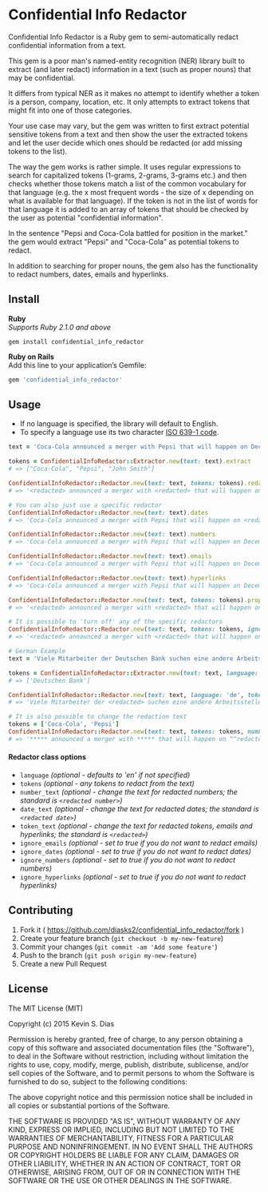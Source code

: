 # Confidential Info Redactor

Confidential Info Redactor is a Ruby gem to semi-automatically redact confidential information from a text.

This gem is a poor man's named-entity recognition (NER) library built to extract (and later redact) information in a text (such as proper nouns) that may be confidential. 

It differs from typical NER as it makes no attempt to identify whether a token is a person, company, location, etc. It only attempts to extract tokens that might fit into one of those categories.

Your use case may vary, but the gem was written to first extract potential sensitive tokens from a text and then show the user the extracted tokens and let the user decide which ones should be redacted (or add missing tokens to the list).

The way the gem works is rather simple. It uses regular expressions to search for capitalized tokens (1-grams, 2-grams, 3-grams etc.) and then checks whether those tokens match a list of the common vocabulary for that language (e.g. the x most frequent words - the size of x depending on what is available for that language). If the token is not in the list of words for that language it is added to an array of tokens that should be checked by the user as potential "confidential information".

In the sentence "Pepsi and Coca-Cola battled for position in the market." the gem would extract "Pepsi" and "Coca-Cola" as potential tokens to redact.

In addition to searching for proper nouns, the gem also has the functionality to redact numbers, dates, emails and hyperlinks.

## Install  

**Ruby**  
*Supports Ruby 2.1.0 and above*
```
gem install confidential_info_redactor
```

**Ruby on Rails**  
Add this line to your application’s Gemfile:
```ruby
gem 'confidential_info_redactor'
```

## Usage

* If no language is specified, the library will default to English.   
* To specify a language use its two character [ISO 639-1 code](https://www.tm-town.com/languages).  

```ruby
text = 'Coca-Cola announced a merger with Pepsi that will happen on December 15th, 2020 for $200,000,000,000. Please contact John Smith at j.smith@example.com or visit http://www.super-fake-merger.com.'

tokens = ConfidentialInfoRedactor::Extractor.new(text: text).extract
# => ["Coca-Cola", "Pepsi", "John Smith"]

ConfidentialInfoRedactor::Redactor.new(text: text, tokens: tokens).redact
# => '<redacted> announced a merger with <redacted> that will happen on <redacted date> for <redacted number>. Please contact <redacted> at <redacted> or visit <redacted>.'

# You can also just use a specific redactor
ConfidentialInfoRedactor::Redactor.new(text: text).dates
# => 'Coca-Cola announced a merger with Pepsi that will happen on <redacted date> for $200,000,000,000. Please contact John Smith at j.smith@example.com or visit http://www.super-fake-merger.com.'

ConfidentialInfoRedactor::Redactor.new(text: text).numbers
# => 'Coca-Cola announced a merger with Pepsi that will happen on December 15th, 2020 for <redacted number>. Please contact John Smith at j.smith@example.com or visit http://www.super-fake-merger.com.'

ConfidentialInfoRedactor::Redactor.new(text: text).emails
# => 'Coca-Cola announced a merger with Pepsi that will happen on December 15th, 2020 for $200,000,000,000. Please contact John Smith at <redacted> or visit http://www.super-fake-merger.com.'

ConfidentialInfoRedactor::Redactor.new(text: text).hyperlinks
# => 'Coca-Cola announced a merger with Pepsi that will happen on December 15th, 2020 for $200,000,000,000. Please contact John Smith at j.smith@example.com or visit <redacted>.'

ConfidentialInfoRedactor::Redactor.new(text: text, tokens: tokens).proper_nouns
# => '<redacted> announced a merger with <redacted> that will happen on December 15th, 2020 for $200,000,000,000. Please contact <redacted> at j.smith@example.com or visit http://www.super-fake-merger.com.'

# It is possible to 'turn off' any of the specific redactors
ConfidentialInfoRedactor::Redactor.new(text: text, tokens: tokens, ignore_numbers: true).redact
# => '<redacted> announced a merger with <redacted> that will happen on <redacted date> for $200,000,000,000. Please contact <redacted> at <redacted> or visit <redacted>.'

# German Example
text = 'Viele Mitarbeiter der Deutschen Bank suchen eine andere Arbeitsstelle.'

tokens = ConfidentialInfoRedactor::Extractor.new(text: text, language: 'de').extract
# => ['Deutschen Bank']

ConfidentialInfoRedactor::Redactor.new(text: text, language: 'de', tokens: tokens).redact
# => 'Viele Mitarbeiter der <redacted> suchen eine andere Arbeitsstelle.'

# It is also possible to change the redaction text
tokens = ['Coca-Cola', 'Pepsi']
ConfidentialInfoRedactor::Redactor.new(text: text, tokens: tokens, number_text: '**redacted number**', date_text: '^^redacted date^^', token_text: '*****').redact
# => '***** announced a merger with ***** that will happen on ^^redacted date^^ for **redacted number**.'
```

#### Redactor class options
* `language` 
  *(optional - defaults to 'en' if not specified)*
* `tokens` *(optional - any tokens to redact from the text)*
* `number_text` *(optional - change the text for redacted numbers; the standard is `<redacted number>`)*
* `date_text` *(optional - change the text for redacted dates; the standard is `<redacted date>`)*
* `token_text` *(optional - change the text for redacted tokens, emails and hyperlinks; the standard is `<redacted>`)*
* `ignore_emails` *(optional - set to true if you do not want to redact emails)*
* `ignore_dates` *(optional - set to true if you do not want to redact dates)*
* `ignore_numbers` *(optional - set to true if you do not want to redact numbers)*
* `ignore_hyperlinks` *(optional - set to true if you do not want to redact hyperlinks)*

## Contributing

1. Fork it ( https://github.com/diasks2/confidential_info_redactor/fork )
2. Create your feature branch (`git checkout -b my-new-feature`)
3. Commit your changes (`git commit -am 'Add some feature'`)
4. Push to the branch (`git push origin my-new-feature`)
5. Create a new Pull Request

## License

The MIT License (MIT)

Copyright (c) 2015 Kevin S. Dias

Permission is hereby granted, free of charge, to any person obtaining a copy
of this software and associated documentation files (the "Software"), to deal
in the Software without restriction, including without limitation the rights
to use, copy, modify, merge, publish, distribute, sublicense, and/or sell
copies of the Software, and to permit persons to whom the Software is
furnished to do so, subject to the following conditions:

The above copyright notice and this permission notice shall be included in
all copies or substantial portions of the Software.

THE SOFTWARE IS PROVIDED "AS IS", WITHOUT WARRANTY OF ANY KIND, EXPRESS OR
IMPLIED, INCLUDING BUT NOT LIMITED TO THE WARRANTIES OF MERCHANTABILITY,
FITNESS FOR A PARTICULAR PURPOSE AND NONINFRINGEMENT. IN NO EVENT SHALL THE
AUTHORS OR COPYRIGHT HOLDERS BE LIABLE FOR ANY CLAIM, DAMAGES OR OTHER
LIABILITY, WHETHER IN AN ACTION OF CONTRACT, TORT OR OTHERWISE, ARISING FROM,
OUT OF OR IN CONNECTION WITH THE SOFTWARE OR THE USE OR OTHER DEALINGS IN
THE SOFTWARE.